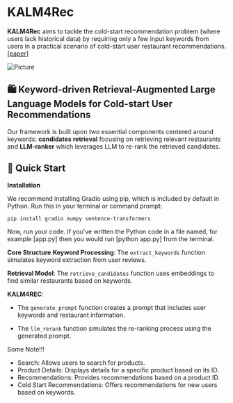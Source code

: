 
# KALM4Rec

**KALM4Rec** aims to tackle  the cold-start recommendation problem (where users lack historical data) by requiring only a few input keywords from users in a practical scenario of cold-start user restaurant recommendations. [[paper]](https://arxiv.org/pdf/2405.19612) 

![Picture](https://github.com/user-attachments/assets/2a0abebb-e43a-4816-8c26-be64a7071623)


## 🛍️ Keyword-driven Retrieval-Augmented Large Language Models for Cold-start User Recommendations

 Our framework is built upon two essential components centered around keywords: **candidates retrieval** focusing on retrieving relevant restaurants and **LLM-ranker** which leverages LLM to re-rank the retrieved candidates.
 
 ## 🚀 Quick Start
 **Installation**
 
  We recommend installing Gradio using pip, which is included by default in Python. Run this in your terminal or command prompt:
 
   ``` 
   pip install gradio numpy sentence-transformers
   ```
Now, run your code. If you've written the Python code in a file named, for example [app.py] then you would run [python app.py] from the terminal.

**Core Structure**
**Keyword Processing**: The `extract_keywords` function simulates keyword extraction from user reviews.

**Retrieval Model**: The `retrieve_candidates` function uses embeddings to find similar restaurants based on keywords.

**KALM4REC**:
 - The `generate_prompt` function creates a prompt that includes user keywords and restaurant information.

 - The `llm_rerank` function simulates the re-ranking process using the generated prompt.


Some Note!!!
- Search: Allows users to search for products.
- Product Details: Displays details for a specific product based on its ID.
- Recommendations: Provides recommendations based on a product ID.
- Cold Start Recommendations: Offers recommendations for new users based on keywords.
